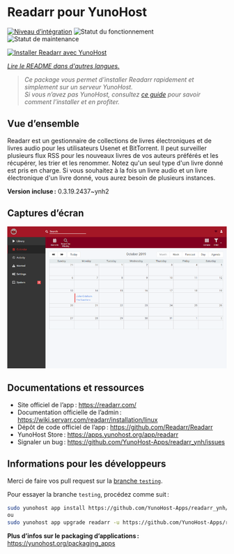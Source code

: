 <!--
Nota bene : ce README est automatiquement généré par <https://github.com/YunoHost/apps/tree/master/tools/readme_generator>
Il NE doit PAS être modifié à la main.
-->

# Readarr pour YunoHost

[![Niveau d’intégration](https://apps.yunohost.org/badge/integration/readarr)](https://ci-apps.yunohost.org/ci/apps/readarr/)
![Statut du fonctionnement](https://apps.yunohost.org/badge/state/readarr)
![Statut de maintenance](https://apps.yunohost.org/badge/maintained/readarr)

[![Installer Readarr avec YunoHost](https://install-app.yunohost.org/install-with-yunohost.svg)](https://install-app.yunohost.org/?app=readarr)

*[Lire le README dans d'autres langues.](./ALL_README.md)*

> *Ce package vous permet d’installer Readarr rapidement et simplement sur un serveur YunoHost.*  
> *Si vous n’avez pas YunoHost, consultez [ce guide](https://yunohost.org/install) pour savoir comment l’installer et en profiter.*

## Vue d’ensemble

Readarr est un gestionnaire de collections de livres électroniques et de livres audio pour les utilisateurs Usenet et BitTorrent. Il peut surveiller plusieurs flux RSS pour les nouveaux livres de vos auteurs préférés et les récupérer, les trier et les renommer. Notez qu'un seul type d'un livre donné est pris en charge. Si vous souhaitez à la fois un livre audio et un livre électronique d'un livre donné, vous aurez besoin de plusieurs instances.


**Version incluse :** 0.3.19.2437~ynh2

## Captures d’écran

![Capture d’écran de Readarr](./doc/screenshots/calendar.png)

## Documentations et ressources

- Site officiel de l’app : <https://readarr.com/>
- Documentation officielle de l’admin : <https://wiki.servarr.com/readarr/installation/linux>
- Dépôt de code officiel de l’app : <https://github.com/Readarr/Readarr>
- YunoHost Store : <https://apps.yunohost.org/app/readarr>
- Signaler un bug : <https://github.com/YunoHost-Apps/readarr_ynh/issues>

## Informations pour les développeurs

Merci de faire vos pull request sur la [branche `testing`](https://github.com/YunoHost-Apps/readarr_ynh/tree/testing).

Pour essayer la branche `testing`, procédez comme suit :

```bash
sudo yunohost app install https://github.com/YunoHost-Apps/readarr_ynh/tree/testing --debug
ou
sudo yunohost app upgrade readarr -u https://github.com/YunoHost-Apps/readarr_ynh/tree/testing --debug
```

**Plus d’infos sur le packaging d’applications :** <https://yunohost.org/packaging_apps>
